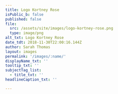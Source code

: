 ```yaml
---
title: Logo Kortney Rose
isPublic_b: false
published: false
file:
  src: /assets/site/images/logo-kortney-rose.png
  type: image/png
alt_txt: Logo Kortney Rose
date_tdt: 2018-11-30T22:00:16.144Z
author: Sarah Thomas
layout: images
permalink: '/images/:name/'
displayName_txt: ''
tooltip_txt: ''
subjectTag_list:
  - title_txt: ''
headlineCaption_txt: ''

---
```


